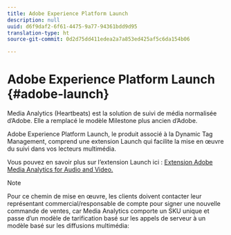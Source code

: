 ```yaml
---
title: Adobe Experience Platform Launch
description: null
uuid: d6f9daf2-6f61-4475-9a77-94361bdd9d95
translation-type: ht
source-git-commit: 0d2d75dd411edea2a7a853ed425af5c6da154b06

---
```



# Adobe Experience Platform Launch {#adobe-launch}

Media Analytics (Heartbeats) est la solution de suivi de média normalisée d’Adobe. Elle a remplacé le modèle Milestone plus ancien d’Adobe.

Adobe Experience Platform Launch, le produit associé à la Dynamic Tag Management, comprend une extension Launch qui facilite la mise en œuvre du suivi dans vos lecteurs multimédia.

Vous pouvez en savoir plus sur l’extension Launch ici : [Extension Adobe Media Analytics for Audio and Video.](https://docs.adobe.com/content/help/fr-FR/launch/using/extensions-ref/adobe-extension/media-analytics-extension/overview.html)

>[!NOTE]
>
>Pour ce chemin de mise en œuvre, les clients doivent contacter leur représentant commercial/responsable de compte pour signer une nouvelle commande de ventes, car Media Analytics comporte un SKU unique et passe d’un modèle de tarification basé sur les appels de serveur à un modèle basé sur les diffusions multimédia:

